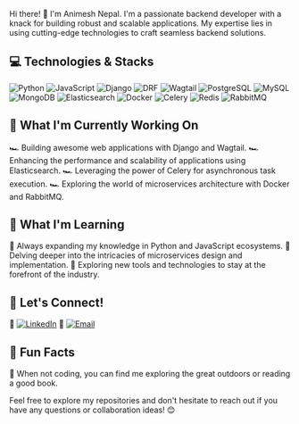 Hi there! 👋 I'm Animesh Nepal. I'm a passionate backend developer with a knack for building robust and scalable applications. My expertise lies in using cutting-edge technologies to craft seamless backend solutions.

## 💻 Technologies & Stacks
![Python](https://img.shields.io/badge/-Python-3776AB?style=flat-square&logo=python&logoColor=white) ![JavaScript](https://img.shields.io/badge/-JavaScript-F7DF1E?style=flat-square&logo=javascript&logoColor=black)
![Django](https://img.shields.io/badge/-Django-092E20?style=flat-square&logo=django&logoColor=white) ![DRF](https://img.shields.io/badge/-DRF-092E20?style=flat-square&logo=django&logoColor=white) ![Wagtail](https://img.shields.io/badge/-Wagtail-5D4C85?style=flat-square&logo=wagtail&logoColor=white)
![PostgreSQL](https://img.shields.io/badge/-PostgreSQL-336791?style=flat-square&logo=postgresql&logoColor=white) ![MySQL](https://img.shields.io/badge/-MySQL-4479A1?style=flat-square&logo=mysql&logoColor=white) ![MongoDB](https://img.shields.io/badge/-MongoDB-47A248?style=flat-square&logo=mongodb&logoColor=white) ![Elasticsearch](https://img.shields.io/badge/-Elasticsearch-005571?style=flat-square&logo=elasticsearch&logoColor=white)
![Docker](https://img.shields.io/badge/-Docker-2496ED?style=flat-square&logo=docker&logoColor=white) ![Celery](https://img.shields.io/badge/-Celery-37814A?style=flat-square&logo=celery&logoColor=white) ![Redis](https://img.shields.io/badge/-Redis-DC382D?style=flat-square&logo=redis&logoColor=white) ![RabbitMQ](https://img.shields.io/badge/-RabbitMQ-FF6600?style=flat-square&logo=rabbitmq&logoColor=white)

## 🚀 What I'm Currently Working On
🏎️ Building awesome web applications with Django and Wagtail.
🏎️ Enhancing the performance and scalability of applications using Elasticsearch.
🏎️ Leveraging the power of Celery for asynchronous task execution.
🏎️ Exploring the world of microservices architecture with Docker and RabbitMQ.

## 🌱 What I'm Learning
🦖 Always expanding my knowledge in Python and JavaScript ecosystems.
🦖 Delving deeper into the intricacies of microservices design and implementation.
🦖 Exploring new tools and technologies to stay at the forefront of the industry.
  
  ## 🤝 Let's Connect!
🦢 [![LinkedIn](https://img.shields.io/badge/-LinkedIn-0077B5?style=flat-square&logo=linkedin&logoColor=white)](https://www.linkedin.com/in/aneemes/)
🦢 [![Email](https://img.shields.io/badge/-Email-D14836?style=flat-square&logo=gmail&logoColor=white)](mailto:aneemes1@gmail.com)


## 🎉 Fun Facts
🐢 When not coding, you can find me exploring the great outdoors or reading a good book.

Feel free to explore my repositories and don't hesitate to reach out if you have any questions or collaboration ideas! 😊
